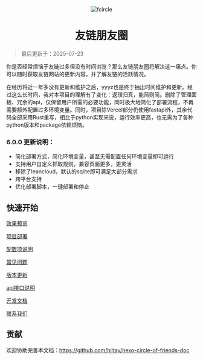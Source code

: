 <p align="center"><img src="./fcircle.png" alt="fcircle" /></p>

<h1 align="center">友链朋友圈</h1>

> 最后更新于：2025-07-23

你是否经常烦恼于友链过多但没有时间浏览？那么友链朋友圈将解决这一痛点。你可以随时获取友链网站的更新内容，并了解友链的活跃情况。

在经历将近一年多没有更新和维护之后，yyyz也是终于抽出时间维护和更新。经过这么长时间，我对本项目的理解有了变化：返璞归真，能简则简。删除了管理面板、冗余的api，仅保留用户所需的必要功能，同时极大地简化了部署流程，不再需要额外配置过多环境变量。同时，项目除Vercel部分仍使用fastapi外，其余代码全部采用Rust重写，相比于python实现来说，运行效率更高，也无需为了各种python版本和package依赖烦恼。

### 6.0.0 更新说明：
- 简化部署方式，简化环境变量，甚至无需配置任何环境变量即可运行
- 支持用户自定义抓取规则，兼容页面更多，更灵活
- 移除了leancloud，默认的sqlite即可满足大部分需求
- 跨平台支持
- 优化部署脚本，一键部署和停止

## 快速开始

[效果预览](preview.md)

[项目部署](deploy.md)

[配置项说明](settings.md)

[常见问题](problems.md)

[版本更新](update.md)

[api接口说明](apidoc.md)

[开发文档](developmentdoc.md)

[联系我们](contactus.md)

## 贡献

欢迎协助完善本文档：https://github.com/hiltay/hexo-circle-of-friends-doc
